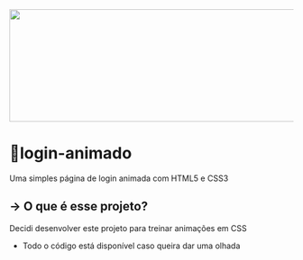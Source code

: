 <img src="https://uploads.spiritfanfiction.com/historias/capitulos/202206/the-boy-from-the-bridge-24021274-020720221220.gif" width="1000" height="200"/>

<h1>🔹login-animado</h1>
<p>Uma simples página de login animada com HTML5 e CSS3</p>

<h2>&#x2192 O que é esse projeto? </h2>
<p>Decidi desenvolver este projeto para treinar animações em CSS</p>
<ul>
  <li> Todo o código está disponível caso queira dar uma olhada
</ul>
